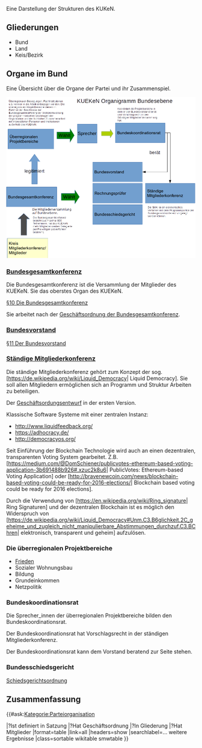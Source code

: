 Eine Darstellung der Strukturen des KUKeN.

Gliederungen
------------

-   Bund
-   Land
-   Keis/Bezirk

Organe im Bund
--------------

Eine Übersicht über die Organe der Partei und ihr Zusammenspiel.

![gerahmt](Organigram-KUEKeN-Bund.png "fig:gerahmt")  

### [Bundesgesamtkonferenz](/wiki/Bundesgesamtkonferenz "wikilink")

Die Bundesgesamtkonferenz ist die Versammlung der Mitglieder des KUEKeN.
Sie das oberstes Organ des KUEKeN.

[ §10 Die
Bundesgesamtkonferenz](/wiki/Satzung#.C2.A7_10_Die_Bundesgesamtkonferenz "wikilink")

Sie arbeitet nach der [ Geschäftsordnung der
Bundesgesamtkonferenz](/wiki/Go_Bundesgesamtkonferenz "wikilink").

### [Bundesvorstand](/wiki/Bundesvorstand "wikilink")

[ §11 Der
Bundesvorstand](/wiki/Satzung#.C2.A7_11_Der_Bundesvorstand "wikilink")

### [ Ständige Mitgliederkonferenz](/wiki/Ständige_Mitgliederkonferenz "wikilink")

Die ständige Mitgliederkonferenz gehört zum Konzept der sog.
\[<https://de.wikipedia.org/wiki/Liquid_Democracy>| Liquid Democracy\].
Sie soll allen Mitgliedern ermöglichen sich an Programm und Struktur
Arbeiten zu beteiligen.

Der [ Geschäftsordungsentwurf](go_smk "wikilink") in der ersten Version.

Klassische Software Systeme mit einer zentralen Instanz:

-   <http://www.liquidfeedback.org/>
-   <https://adhocracy.de/>
-   <http://democracyos.org/>

Seit Einführung der Blockchain Technologie wird auch an einen
dezentralen, transparenten Voting System gearbeitet. Z.B.
\[<https://medium.com/@DomSchiener/publicvotes-ethereum-based-voting-application-3b691488b926#.xzuc2k8u6>|
PublicVotes: Ethereum-based Voting Application\] oder
\[<http://bravenewcoin.com/news/blockchain-based-voting-could-be-ready-for-2016-elections/>|
Blockchain based voting could be ready for 2016 elections\].

Durch die Verwendung von
\[<https://en.wikipedia.org/wiki/Ring_signature>| Ring Signaturen\] und
der dezentralen Blockchain ist es möglich den Widerspruch von
\[<https://de.wikipedia.org/wiki/Liquid_Democracy#Unm.C3.B6glichkeit.2C_geheime_und_zugleich_nicht_manipulierbare_Abstimmungen_durchzuf.C3.BChren>|
elektronisch, transparent und geheim\] aufzulösen.

### Die überregionalen Projektbereiche

-   [Frieden](/wiki/Frieden "wikilink")
-   Sozialer Wohnungsbau
-   Bildung
-   Grundeinkommen
-   Netzpolitik

### Bundeskoordinationsrat

Die Sprecher\_innen der überregionalen Projektbereiche bilden den
Bundeskoordinationsrat.

Der Bundeskoordinationsrat hat Vorschlagsrecht in der ständigen
Mitgliederkonferenz.

Der Bundeskoordinationsrat kann dem Vorstand beratend zur Seite stehen.

### Bundesschiedsgericht

[ Schiedsgerichtsordnung](/wiki/Schiedsgerichtsordnung_Bund "wikilink")

Zusammenfassung
---------------

{{\#ask:<Kategorie:Parteiorganisation>

|?Ist definiert in Satzung |?Hat Geschäftsordnung |?In Gliederung |?Hat
Mitglieder |format=table |link=all |headers=show |searchlabel=… weitere
Ergebnisse |class=sortable wikitable smwtable }}
